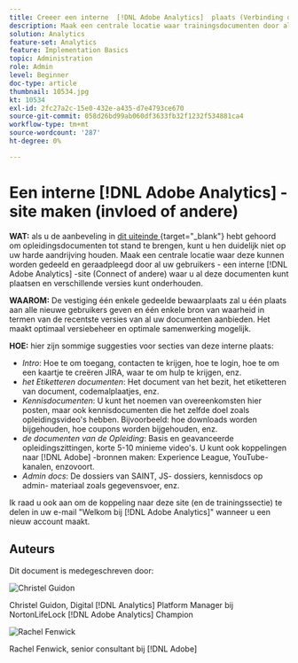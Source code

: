 ```yaml
---
title: Creeer een interne  [!DNL Adobe Analytics]  plaats (Verbinding of andere)
description: Maak een centrale locatie waar trainingsdocumenten door al uw gebruikers kunnen worden gedeeld en geraadpleegd.
solution: Analytics
feature-set: Analytics
feature: Implementation Basics
topic: Administration
role: Admin
level: Beginner
doc-type: article
thumbnail: 10534.jpg
kt: 10534
exl-id: 2fc27a2c-15e0-432e-a435-d7e4793ce670
source-git-commit: 058d26bd99ab060df3633fb32f1232f534881ca4
workflow-type: tm+mt
source-wordcount: '287'
ht-degree: 0%

---
```


# Een interne [!DNL Adobe Analytics] -site maken (invloed of andere)

**WAT:** als u de aanbeveling in [ dit uiteinde ](create-basic-videos-and-training.md){target="_blank"} hebt gehoord om opleidingsdocumenten tot stand te brengen, kunt u hen duidelijk niet op uw harde aandrijving houden. Maak een centrale locatie waar deze kunnen worden gedeeld en geraadpleegd door al uw gebruikers - een interne [!DNL Adobe Analytics] -site (Connect of andere) waar u al deze documenten kunt plaatsen en verschillende versies kunt onderhouden.

**WAAROM:** De vestiging één enkele gedeelde bewaarplaats zal u één plaats aan alle nieuwe gebruikers geven en één enkele bron van waarheid in termen van de recentste versies van al uw documenten aanbieden. Het maakt optimaal versiebeheer en optimale samenwerking mogelijk.

**HOE:** hier zijn sommige suggesties voor secties van deze interne plaats:

* _Intro_: Hoe te om toegang, contacten te krijgen, hoe te login, hoe te om een kaartje te creëren JIRA, waar te om hulp te krijgen, enz.
* _het Etiketteren documenten_: Het document van het bezit, het etiketteren van document, codemalplaatjes, enz.
* _Kennisdocumenten_: U kunt het noemen van overeenkomsten hier posten, maar ook kennisdocumenten die het zelfde doel zoals opleidingsvideo&#39;s hebben. Bijvoorbeeld: hoe downloads worden bijgehouden, hoe coupons worden bijgehouden, enz.
* _de documenten van de Opleiding_: Basis en geavanceerde opleidingszittingen, korte 5-10 minieme video&#39;s. U kunt ook koppelingen naar [!DNL Adobe] -bronnen maken: Experience League, YouTube-kanalen, enzovoort.
* _Admin docs_: De dossiers van SAINT, JS- dossiers, kennisdocs op admin- materiaal zoals gegevensvoer, enz.

Ik raad u ook aan om de koppeling naar deze site (en de trainingssectie) te delen in uw e-mail &quot;Welkom bij [!DNL Adobe Analytics]&quot; wanneer u een nieuw account maakt.


## Auteurs

Dit document is medegeschreven door:

![ Christel Guidon ](assets/Christel-Headshot-150.png)

Christel Guidon, Digital [!DNL Analytics] Platform Manager bij NortonLifeLock
[!DNL Adobe Analytics] Champion

![ Rachel Fenwick ](assets/Rachel-Fenwick-150.png)

Rachel Fenwick, senior consultant bij [!DNL Adobe]
